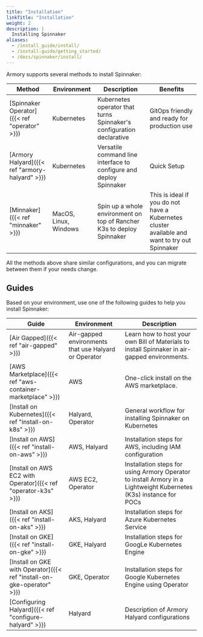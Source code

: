 ```yaml
---
title: "Installation"
linkTitle: "Installation"
weight: 2
description: |
  Installing Spinnaker
aliases:
  - /install_guide/install/
  - /install-guide/getting_started/
  - /docs/spinnaker/install/
---
```


Armory supports several methods to install Spinnaker:

| Method                             | Environment           | Description                                                          | Benefits                                                            |
|------------------------------------|-----------------------|----------------------------------------------------------------------|-----------------------------------------------------------------|
| [Spinnaker Operator]({{< ref "operator" >}})   | Kubernetes            | Kubernetes operator that turns Spinnaker's configuration declarative | GitOps friendly and ready for production use                                 |
| [Armory Halyard]({{< ref "armory-halyard" >}}) | Kubernetes            | Versatile command line interface to configure and deploy Spinnaker   | Quick Setup                                                     |
| [Minnaker]({{< ref "minnaker" >}})             | MacOS, Linux, Windows | Spin up a whole environment on top of Rancher K3s to deploy Spinnaker    | This is ideal if you do not have a Kubernetes cluster available and want to try out Spinnaker |


All the methods above share similar configurations, and you can migrate between them if your needs change.


## Guides

Based on your environment, use one of the following guides to help you install Spinnaker:

| Guide                                                                 | Environment                    | Description                               |
|-----------------------------------------------------------------------|--------------------------------|-------------------------------------------|
| [Air Gapped]({{< ref "air-gapped" >}})                                | Air-gapped environments that use Halyard or Operator | Learn how to host your own Bill of Materials to install Spinnaker in air-gapped environments.                     |
| [AWS Marketplace]({{< ref "aws-container-marketplace" >}})            | AWS                            | One-click install on the AWS marketplace.      |
| [Install on Kubernetes]({{< ref "install-on-k8s" >}})                 | Halyard, Operator              | General workflow for installing Spinnaker on Kubernetes                    |
| [Install on AWS]({{< ref "install-on-aws" >}})                        | AWS, Halyard                   | Installation steps for AWS, including IAM configuration |
| [Install on AWS EC2 with Operator]({{< ref "operator-k3s" >}})        | AWS EC2, Operator              | Installation steps for using Armory Operator to install Armory in a Lightweight Kubernetes (K3s) instance for POCs
| [Install on AKS]({{< ref "install-on-aks" >}})                        | AKS, Halyard                   | Installation steps for Azure Kubernetes Service                   |
| [Install on GKE]({{< ref "install-on-gke" >}})                        | GKE, Halyard                   | Installation steps for GoogLe Kubernetes Engine                    |
| [Install on GKE with Operator]({{< ref "install-on-gke-operator" >}}) | GKE, Operator                  | Installation steps for Google Kubernetes Engine using Operator                    |
| [Configuring Halyard]({{< ref "configure-halyard" >}})                | Halyard                        | Description of Armory Halyard configurations              |